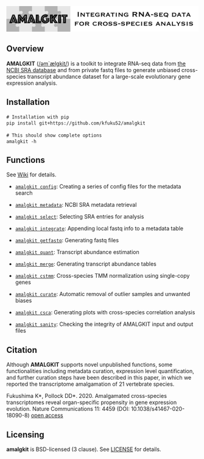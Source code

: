![](logo/logo_amalgkit_large.png)

## Overview
**AMALGKIT** ([/əm`ælgkit/](http://ipa-reader.xyz/?text=%C9%99m%60%C3%A6lgkit&voice=Joanna)) is a toolkit to integrate RNA-seq data from [the NCBI SRA database](https://www.ncbi.nlm.nih.gov/sra) and from private fastq files to generate unbiased cross-species transcript abundance dataset for a large-scale evolutionary gene expression analysis.

## Installation
```
# Installation with pip
pip install git+https://github.com/kfuku52/amalgkit

# This should show complete options
amalgkit -h
```

## Functions
See [Wiki](https://github.com/kfuku52/amalgkit/wiki) for details.

- [`amalgkit config`](https://github.com/kfuku52/amalgkit/wiki/amalgkit-config): Creating a series of config files for the metadata search

- [`amalgkit metadata`](https://github.com/kfuku52/amalgkit/wiki/amalgkit-metadata): NCBI SRA metadata retrieval

- [`amalgkit select`](https://github.com/kfuku52/amalgkit/wiki/amalgkit-select): Selecting SRA entries for analysis

- [`amalgkit integrate`](https://github.com/kfuku52/amalgkit/wiki/amalgkit-integrate): Appending local fastq info to a metadata table

- [`amalgkit getfastq`](https://github.com/kfuku52/amalgkit/wiki/amalgkit-getfastq): Generating fastq files

- [`amalgkit quant`](https://github.com/kfuku52/amalgkit/wiki/amalgkit-quant): Transcript abundance estimation

- [`amalgkit merge`](https://github.com/kfuku52/amalgkit/wiki/amalgkit-merge): Generating transcript abundance tables

- [`amalgkit cstmm`](https://github.com/kfuku52/amalgkit/wiki/amalgkit-cstmm): Cross-species TMM normalization using single-copy genes

- [`amalgkit curate`](https://github.com/kfuku52/amalgkit/wiki/amalgkit-curate): Automatic removal of outlier samples and unwanted biases

- [`amalgkit csca`](https://github.com/kfuku52/amalgkit/wiki/amalgkit-csca): Generating plots with cross-species correlation analysis

- [`amalgkit sanity`](https://github.com/kfuku52/amalgkit/wiki/amalgkit-sanity): Checking the integrity of AMALGKIT input and output files

## Citation
Although **AMALGKIT** supports novel unpublished functions, some functionalities including metadata curation, expression level quantification, and further curation steps have been described in this paper, in which we reported the transcriptome amalgamation of 21 vertebrate species.

Fukushima K*, Pollock DD*. 2020. Amalgamated cross-species transcriptomes reveal organ-specific propensity in gene expression evolution. Nature Communications 11: 4459 (DOI: 10.1038/s41467-020-18090-8) [open access](https://www.nature.com/articles/s41467-020-18090-8)

## Licensing
**amalgkit** is BSD-licensed (3 clause). See [LICENSE](LICENSE) for details.
